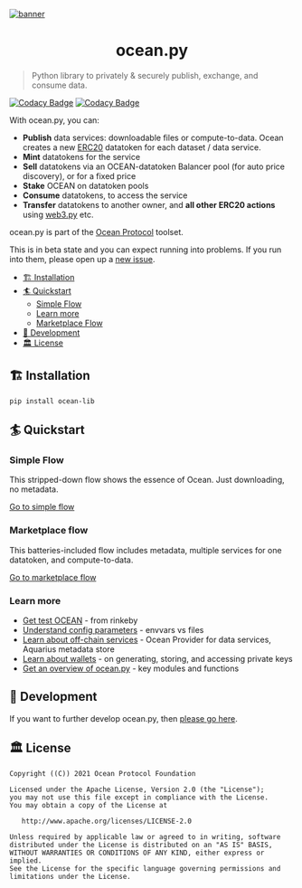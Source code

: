 <!--
Copyright 2021 Ocean Protocol Foundation
SPDX-License-Identifier: Apache-2.0
-->

[![banner](https://raw.githubusercontent.com/oceanprotocol/art/master/github/repo-banner%402x.png)](https://oceanprotocol.com)

<h1 align="center">ocean.py</h1>

> Python library to privately & securely publish, exchange, and consume data.

[![Codacy Badge](https://app.codacy.com/project/badge/Grade/3abc62f24f0a4fe78c6aeb7dc16399a8)](https://www.codacy.com/gh/oceanprotocol/ocean.py/dashboard?utm_source=github.com\&utm_medium=referral\&utm_content=oceanprotocol/ocean.py\&utm_campaign=Badge_Grade)
[![Codacy Badge](https://app.codacy.com/project/badge/Coverage/3abc62f24f0a4fe78c6aeb7dc16399a8)](https://www.codacy.com/gh/oceanprotocol/ocean.py/dashboard?utm_source=github.com\&utm_medium=referral\&utm_content=oceanprotocol/ocean.py\&utm_campaign=Badge_Coverage)

With ocean.py, you can:

-   **Publish** data services: downloadable files or compute-to-data.
    Ocean creates a new [ERC20](https://github.com/ethereum/EIPs/blob/7f4f0377730f5fc266824084188cc17cf246932e/EIPS/eip-20.md)
    datatoken for each dataset / data service.
-   **Mint** datatokens for the service
-   **Sell** datatokens via an OCEAN-datatoken Balancer pool (for auto price discovery), or for a fixed price
-   **Stake** OCEAN on datatoken pools
-   **Consume** datatokens, to access the service
-   **Transfer** datatokens to another owner, and **all other ERC20 actions**
    using [web3.py](https://web3py.readthedocs.io/en/stable/examples.html#working-with-an-erc20-token-contract) etc.

ocean.py is part of the [Ocean Protocol](https://www.oceanprotocol.com) toolset.

This is in beta state and you can expect running into problems. If you run into them, please open up a [new issue](/issues).

-   [🏗 Installation](#-installation)
-   [🏄 Quickstart](#-quickstart)
    -   [Simple Flow](#simple-flow)
    -   [Learn more](#learn-more)
    -   [Marketplace Flow](#marketplace-flow)
-   [🦑 Development](#-development)
-   [🏛 License](#-license)

## 🏗 Installation

`pip install ocean-lib`

## 🏄 Quickstart

### Simple Flow

This stripped-down flow shows the essence of Ocean. Just downloading, no metadata.

[Go to simple flow](READMEs/datatokens-flow.md)

### Marketplace flow

This batteries-included flow includes metadata, multiple services for one datatoken, and compute-to-data.

[Go to marketplace flow](READMEs/marketplace-flow.md)

### Learn more

-   [Get test OCEAN](READMEs/get-test-OCEAN.md) - from rinkeby
-   [Understand config parameters](READMEs/parameters.md) - envvars vs files
-   [Learn about off-chain services](READMEs/services.md) - Ocean Provider for data services, Aquarius metadata store
-   [Learn about wallets](READMEs/wallets.md) - on generating, storing, and accessing private keys
-   [Get an overview of ocean.py](READMEs/overview.md) - key modules and functions

## 🦑 Development

If you want to further develop ocean.py, then [please go here](READMEs/developers.md).

## 🏛 License

    Copyright ((C)) 2021 Ocean Protocol Foundation

    Licensed under the Apache License, Version 2.0 (the "License");
    you may not use this file except in compliance with the License.
    You may obtain a copy of the License at

       http://www.apache.org/licenses/LICENSE-2.0

    Unless required by applicable law or agreed to in writing, software
    distributed under the License is distributed on an "AS IS" BASIS,
    WITHOUT WARRANTIES OR CONDITIONS OF ANY KIND, either express or implied.
    See the License for the specific language governing permissions and
    limitations under the License.
